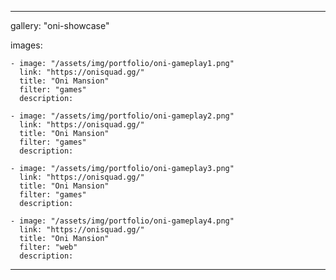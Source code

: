 ---

gallery: "oni-showcase"

images:

    - image: "/assets/img/portfolio/oni-gameplay1.png"
      link: "https://onisquad.gg/"
      title: "Oni Mansion"
      filter: "games"
      description:

    - image: "/assets/img/portfolio/oni-gameplay2.png"
      link: "https://onisquad.gg/"
      title: "Oni Mansion"
      filter: "games"
      description:

    - image: "/assets/img/portfolio/oni-gameplay3.png"
      link: "https://onisquad.gg/"
      title: "Oni Mansion"
      filter: "games"
      description:

    - image: "/assets/img/portfolio/oni-gameplay4.png"
      link: "https://onisquad.gg/"
      title: "Oni Mansion"
      filter: "web"
      description:
---